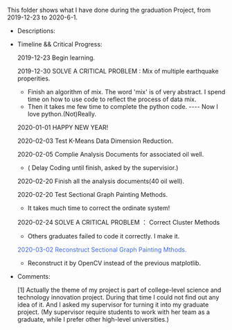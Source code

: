 This folder shows what I have done during the graduation Project, from 2019-12-23 to 2020-6-1.
+ Descriptions:


+ Timeline && Critical Progress:  

  2019-12-23 Begin learning.  
  
  2019-12-30 SOLVE A CRITICAL PROBLEM : Mix of multiple earthquake properities.
    + Finish an algorithm of mix. The word 'mix' is of very abstract. I spend time on how to use code to reflect the process of data mix.
    + Then it takes me few time to complete the python code. ---- Now I love python.(Not)Really.
    
  2020-01-01 HAPPY NEW YEAR!
    
  2020-02-03 Test K-Means Data Dimension Reduction.
    
  2020-02-05 Complie Analysis Documents for associated oil well. 
    + ( Delay Coding until finish, asked by the supervisior.)
    
  2020-02-20 Finish all the analysis documents(40 oil well).
    
  2020-02-20 Test Sectional Graph Painting Methods.
    + It takes much time to correct the ordinate system! 
    
  2020-02-24 SOLVE A CRITICAL PROBLEM ： Correct Cluster Methods
    + Others graduates failed to code it correctly. I make it.  
    
  
  <font color=#4169E1>2020-03-02 Reconstruct Sectional Graph Painting Mthods. </font>
    + Reconstruct it by OpenCV instead of the previous matplotlib.  
    
+ Comments:  

  [1] Actually the theme of my project is part of college-level science and technology innovation project. 
      During that time I could not find out any idea of it. And I asked my supervisor for turning it into my graduate project.
      (My supervisor require students to work with her team as a graduate, while I prefer other high-level universities.)
      
  
